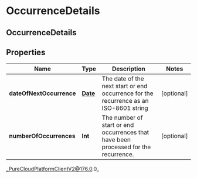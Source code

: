 # OccurrenceDetails

## OccurrenceDetails

## Properties

|Name | Type | Description | Notes|
|------------ | ------------- | ------------- | -------------|
| **dateOfNextOccurrence** | [**Date**](Date) | The date of the next start or end occurrence for the recurrence as an ISO-8601 string | [optional] |
| **numberOfOccurrences** | **Int** | The number of start or end occurrences that have been processed for the recurrence. | [optional] |



_PureCloudPlatformClientV2@176.0.0_
